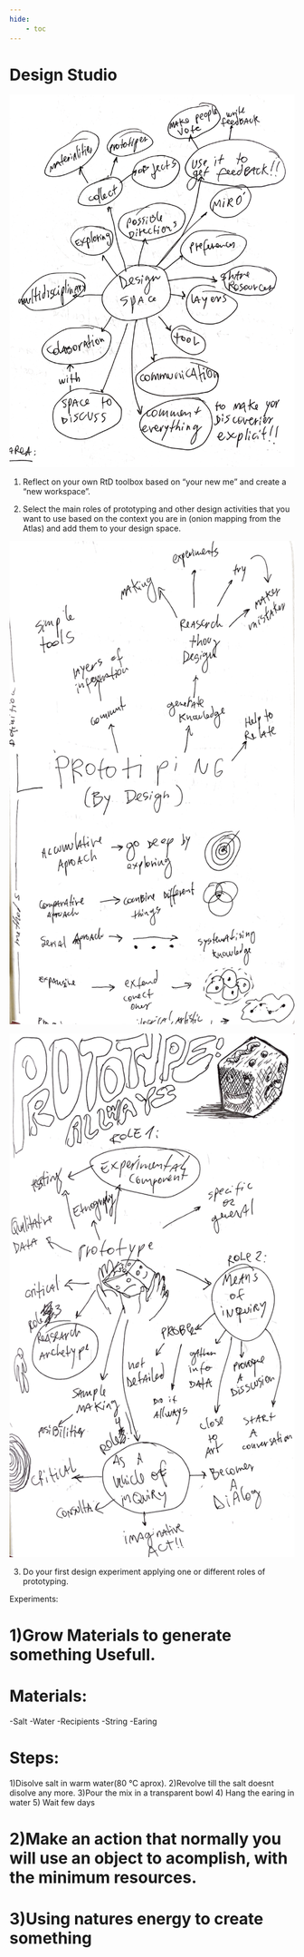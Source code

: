 ```yaml
---
hide:
    - toc
---
```


# Design Studio

![](../images/designspace.png)

1. Reflect on your own RtD toolbox based on “your new me” and create a “new workspace”. 



2. Select the main roles of prototyping and other design activities that you want to use based on the context you are in (onion mapping from the Atlas) and add them to your design space.

![](../images/prototyping1.png)

![](../images/prototyping2.png)


3. Do your first design experiment applying one or different roles of prototyping.



Experiments:

# 1)Grow Materials to generate something Usefull.

# Materials:

-Salt
-Water
-Recipients
-String
-Earing


# Steps:

1)Disolve salt in warm water(80 °C aprox).
2)Revolve till the salt doesnt disolve any more.
3)Pour the mix in a transparent bowl
4) Hang the earing in water
5) Wait few days





# 2)Make an action that normally you will use an object to acomplish, with the minimum resources.

# 3)Using natures energy to create something